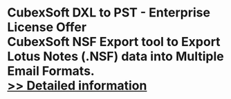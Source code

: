 # CubexSoft DXL to PST - Enterprise License Offer<br />CubexSoft NSF Export tool to Export Lotus Notes (.NSF) data into Multiple Email Formats.<br />[>> Detailed information](https://secure.shareit.com/shareit/product.html?productid=300799656&affiliateid=200057808)